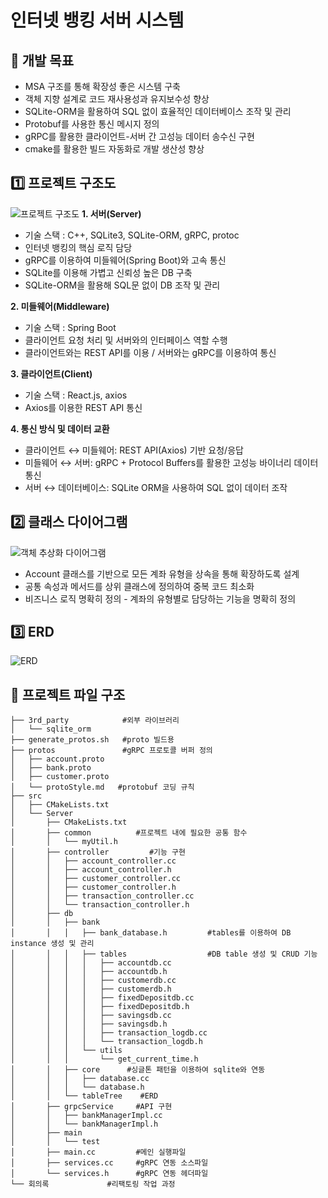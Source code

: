 # 인터넷 뱅킹 서버 시스템

## 📌 개발 목표
- MSA 구조를 통해 확장성 좋은 시스템 구축
- 객체 지향 설계로 코드 재사용성과 유지보수성 향상
- SQLite-ORM을 활용하여 SQL 없이 효율적인 데이터베이스 조작 및 관리
- Protobuf를 사용한 통신 메시지 정의
- gRPC를 활용한 클라이언트-서버 간 고성능 데이터 송수신 구현
- cmake를 활용한 빌드 자동화로 개발 생산성 향상


## 1️⃣ 프로젝트 구조도
![프로젝트 구조도](https://github.com/user-attachments/assets/02392e0f-2606-4177-8cc2-45ed180d1b6b)
**1. 서버(Server)**
  * 기술 스택
    : C++, SQLite3, SQLite-ORM, gRPC, protoc
  * 인터넷 뱅킹의 핵심 로직 담당
  * gRPC를 이용하여 미들웨어(Spring Boot)와 고속 통신
  * SQLite를 이용해 가볍고 신뢰성 높은 DB 구축
  * SQLite-ORM을 활용해 SQL문 없이 DB 조작 및 관리
  
**2. 미들웨어(Middleware)**
   * 기술 스택
     : Spring Boot
   * 클라이언트 요청 처리 및 서버와의 인터페이스 역할 수행
   * 클라이언트와는 REST API를 이용 / 서버와는 gRPC를 이용하여 통신
  
**3. 클라이언트(Client)**
   * 기술 스택
     : React.js, axios
   * Axios를 이용한 REST API 통신
  
**4. 통신 방식 및 데이터 교환**
   * 클라이언트 ↔ 미들웨어: REST API(Axios) 기반 요청/응답
   * 미들웨어 ↔ 서버: gRPC + Protocol Buffers를 활용한 고성능 바이너리 데이터 통신
   * 서버 ↔ 데이터베이스: SQLite ORM을 사용하여 SQL 없이 데이터 조작

## 2️⃣ 클래스 다이어그램
![객체 추상화 다이어그램](https://github.com/user-attachments/assets/cf751aba-d1ff-4fdb-9886-7dbb2733ef66)
* Account 클래스를 기반으로 모든 계좌 유형을 상속을 통해 확장하도록 설계
* 공통 속성과 메서드를 상위 클래스에 정의하여 중복 코드 최소화
* 비즈니스 로직 명확히 정의 - 계좌의 유형별로 담당하는 기능을 명확히 정의

## 3️⃣ ERD
![ERD](https://github.com/user-attachments/assets/4ce797c9-4f5a-46f8-bd2d-75b12a56b1d6)

## 📂 프로젝트 파일 구조
```
├── 3rd_party            #외부 라이브러리
│   └── sqlite_orm 
├── generate_protos.sh   #proto 빌드용
├── protos               #gRPC 프로토콜 버퍼 정의
│   ├── account.proto
│   ├── bank.proto
│   ├── customer.proto
│   └── protoStyle.md   #protobuf 코딩 규칙
├── src
│   ├── CMakeLists.txt
│   └── Server
│       ├── CMakeLists.txt
│       ├── common          #프로젝트 내에 필요한 공통 함수
│       │   └── myUtil.h
│       ├── controller         #기능 구현
│       │   ├── account_controller.cc
│       │   ├── account_controller.h
│       │   ├── customer_controller.cc
│       │   ├── customer_controller.h
│       │   ├── transaction_controller.cc
│       │   └── transaction_controller.h
│       ├── db
│       │   ├── bank
│       │   │   ├── bank_database.h         #tables를 이용하여 DB instance 생성 및 관리
│       │   │   ├── tables                  #DB table 생성 및 CRUD 기능
│       │   │   │   ├── accountdb.cc
│       │   │   │   ├── accountdb.h
│       │   │   │   ├── customerdb.cc
│       │   │   │   ├── customerdb.h
│       │   │   │   ├── fixedDepositdb.cc
│       │   │   │   ├── fixedDepositdb.h
│       │   │   │   ├── savingsdb.cc
│       │   │   │   ├── savingsdb.h
│       │   │   │   ├── transaction_logdb.cc
│       │   │   │   └── transaction_logdb.h
│       │   │   └── utils
│       │   │       └── get_current_time.h
│       │   ├── core      #싱글톤 패턴을 이용하여 sqlite와 연동
│       │   │   ├── database.cc
│       │   │   └── database.h
│       │   └── tableTree    #ERD
│       ├── grpcService     #API 구현
│       │   ├── bankManagerImpl.cc
│       │   └── bankManagerImpl.h
│       ├── main
│       │   └── test
│       ├── main.cc         #메인 실행파일
│       ├── services.cc     #gRPC 연동 소스파일
│       └── services.h      #gRPC 연동 헤더파일
└── 회의록             #리팩토링 작업 과정
```

